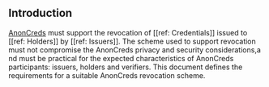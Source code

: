 ## Introduction

[AnonCreds] must support the revocation of [[ref: Credentials]] issued to [[ref:
Holders]] by [[ref: Issuers]]. The scheme used to support revocation must not
compromise the AnonCreds privacy and security considerations,a nd must be
practical for the expected characteristics of AnonCreds participants: issuers,
holders and verifiers. This document defines the requirements for a suitable AnonCreds revocation
scheme.

[AnonCreds]: https://hyperledger.github.io/anoncreds-spec/